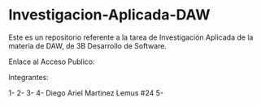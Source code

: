 # Investigacion-Aplicada-DAW
Este es un repositorio referente a la tarea de Investigación Aplicada de la materia de DAW, de 3B Desarrollo de Software.

Enlace al Acceso Publico: 

Integrantes:

1-
2-
3-
4- Diego Ariel Martinez Lemus #24
5-

